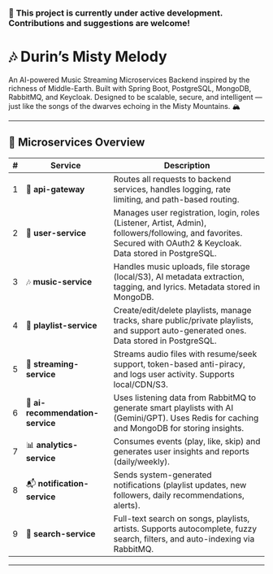 ### 🚧 **This project is currently under active development. Contributions and suggestions are welcome!**

# 🎶 Durin’s Misty Melody

An AI-powered Music Streaming Microservices Backend inspired by the richness of Middle-Earth. Built with Spring Boot, PostgreSQL, MongoDB, RabbitMQ, and Keycloak. Designed to be scalable, secure, and intelligent — just like the songs of the dwarves echoing in the Misty Mountains. 🏔️

---

## 🧱 Microservices Overview

| # | Service | Description |
|--|---------|-------------|
| 1 | 🚀 **api-gateway** | Routes all requests to backend services, handles logging, rate limiting, and path-based routing. |
| 2 | 👤 **user-service** | Manages user registration, login, roles (Listener, Artist, Admin), followers/following, and favorites. Secured with OAuth2 & Keycloak. Data stored in PostgreSQL. |
| 3 | 🎶 **music-service** | Handles music uploads, file storage (local/S3), AI metadata extraction, tagging, and lyrics. Metadata stored in MongoDB. |
| 4 | 📁 **playlist-service** | Create/edit/delete playlists, manage tracks, share public/private playlists, and support auto-generated ones. Data stored in PostgreSQL. |
| 5 | 📡 **streaming-service** | Streams audio files with resume/seek support, token-based anti-piracy, and logs user activity. Supports local/CDN/S3. |
| 6 | 🤖 **ai-recommendation-service** | Uses listening data from RabbitMQ to generate smart playlists with AI (Gemini/GPT). Uses Redis for caching and MongoDB for storing insights. |
| 7 | 📊 **analytics-service** | Consumes events (play, like, skip) and generates user insights and reports (daily/weekly). |
| 8 | 📬 **notification-service** | Sends system-generated notifications (playlist updates, new followers, daily recommendations, alerts). |
| 9 | 💬 **search-service** | Full-text search on songs, playlists, artists. Supports autocomplete, fuzzy search, filters, and auto-indexing via RabbitMQ. |

---



